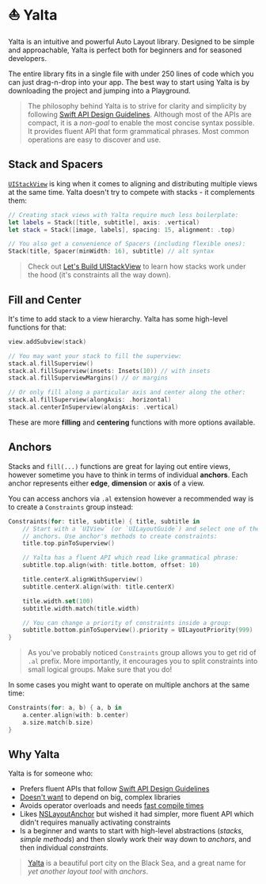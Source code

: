 # ⛵️ Yalta

Yalta is an intuitive and powerful Auto Layout library. Designed to be simple and approachable, Yalta is perfect both for beginners and for seasoned developers.

The entire library fits in a single file with under 250 lines of code which you can just drag-n-drop into your app. The best way to start using Yalta is by downloading the project and jumping into a Playground.

> The philosophy behind Yalta is to strive for clarity and simplicity by  following [Swift API Design Guidelines](https://swift.org/documentation/api-design-guidelines/). Although most of the APIs are compact, it is a *non-goal* to enable the most concise syntax possible. It provides fluent API that form grammatical phrases. Most common operations are easy to discover and use.

## Stack and Spacers

[`UIStackView`](https://developer.apple.com/documentation/uikit/uistackview) is king when it comes to aligning and distributing multiple views at the same time. Yalta doesn't try to compete with stacks - it complements them: 

```swift
// Creating stack views with Yalta require much less boilerplate:
let labels = Stack([title, subtitle], axis: .vertical)
let stack = Stack([image, labels], spacing: 15, alignment: .top)

// You also get a convenience of Spacers (including flexible ones):
Stack(title, Spacer(minWidth: 16), subtitle) // alt syntax
```

> Check out [Let's Build UIStackView](https://kean.github.io/post/lets-build-uistackview) to learn how stacks work under the hood (it's constraints all the way down).

## Fill and Center

It's time to add stack to a view hierarchy. Yalta has some high-level functions for that:

```swift
view.addSubview(stack)

// You may want your stack to fill the superview:
stack.al.fillSuperview()
stack.al.fillSuperview(insets: Insets(10)) // with insets
stack.al.fillSuperviewMargins() // or margins

// Or only fill along a particular axis and center along the other:
stack.al.fillSuperview(alongAxis: .horizontal)
stack.al.centerInSuperview(alongAxis: .vertical)
```

These are more **filling** and **centering** functions with more options available.


## Anchors

Stacks and `fill(...)` functions are great for laying out entire views, however sometime you have to think in terms of individual **anchors**. Each anchor represents either **edge**, **dimension** or **axis** of a view.

You can access anchors via `.al` extension however a recommended way is to create a `Constraints` group instead:

```swift
Constraints(for: title, subtitle) { title, subtitle in
    // Start with a `UIView` (or `UILayoutGuide`) and select one of the object's
    // anchors. Use anchor's methods to create constraints:
    title.top.pinToSuperview()

    // Yalta has a fluent API which read like grammatical phrase:
    subtitle.top.align(with: title.bottom, offset: 10)

    title.centerX.alignWithSuperview()
    subtitle.centerX.align(with: title.centerX)

    title.width.set(100)
    subtitle.width.match(title.width)

    // You can change a priority of constraints inside a group:
    subtitle.bottom.pinToSuperview().priority = UILayoutPriority(999)
}
```

> As you've probably noticed `Constraints` group allows you to get rid of `.al` prefix. More importantly, it encourages you to split constraints into small logical groups. Make sure that you do!

In some cases you might want to operate on multiple anchors at the same time:

```swift
Constraints(for: a, b) { a, b in
    a.center.align(with: b.center)
    a.size.match(b.size)
}
```


## Why Yalta

Yalta is for someone who:

- Prefers fluent APIs that follow [Swift API Design Guidelines](https://swift.org/documentation/api-design-guidelines/)
- [Doesn't want](http://chris.eidhof.nl/post/micro-autolayout-dsl/) to depend on big, complex libraries
- Avoids operator overloads and needs [fast compile times](https://github.com/robb/Cartography/issues/215)
- Likes [NSLayoutAnchor](https://developer.apple.com/library/ios/documentation/AppKit/Reference/NSLayoutAnchor_ClassReference/index.html) but wished it had simpler, more fluent API which didn't requires manually activating constraints
- Is a beginner and wants to start with high-level abstractions (*stacks*, *simple methods*) and then slowly work their way down to *anchors*, and then individual *constraints*.

> [Yalta](https://en.wikipedia.org/wiki/Yalta) is a beautiful port city on the Black Sea, and a great name for *yet another layout tool* with *anchors*.
